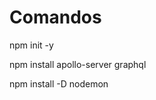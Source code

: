 # Comandos

<p>npm init -y</p>
<p>npm install apollo-server graphql</p>
<p>npm install -D nodemon </p>
